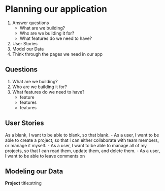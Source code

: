 # Planning our application

1. Answer questions
	- What are we building?
	- Who are we building it for?
	- What features do we need to have?
2. User Stories
3. Model our Data
4. Think through the pages we need in our app

## Questions

1. What are we building?
2. Who are we building it for? 
3. What features do we need to have?
	- feature
	- features
	- features

## User Stories
As a blank, I want to be able to blank, so that blank.
	- As a user, I want to be able to create a project, so that I can either collaborate with team members, or manage it myself.
	- As a user, I want to be able to manage all of my projects, so that I can read them, update them, and delete them.
	- As a user, I want to be able to leave comments on 

## Modeling our Data

**Project**
title:string

	

